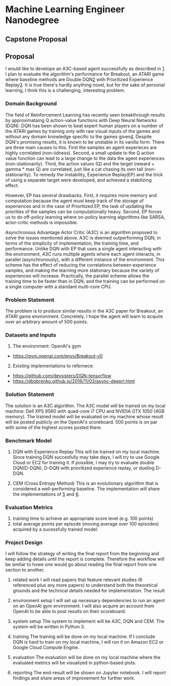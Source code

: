 # Machine Learning Engineer Nanodegree
## Capstone Proposal

## Proposal
I would like to develope an A3C-based agent successfully as described in [1]. I plan to evaluate the algorithm's performance for Breakout, an ATARI game where baseline methods are Double DQN[2] with Prioritized Experience Replay[3]. It is true there's hardly anything novel, but for the sake of personal learning, I think this is a challenging, interesting problem.

### Domain Background
The field of Reinforcement Learning has recently seen breakthrough results by approximataing Q action-value functions with Deep Neural Networks (DQN). DQN has been shown to beat expert human players on a number of the ATARI games by training only with raw visual inputs of the games and without any domain knowledge specific to the games given[4]. Despite DQN's promising results, it is known to be unstable in its vanilla form. There are three main causes to this. First the samples an agent experieces are highly correlated (non-iidness). Second, a small update to the Q action value function can lead to a large change to the data the agent experiences (non-stationarity). Third, the action values (Q) and the target (reward + gamma * max Q) are correlated, just like a cat chasing its own tail (non-stationarity). To remedy the instability, Experience Replay(EP) and the trick of using a separate target were developed, and achieved a stabilizing effect.

However, EP has several drawbacks. First, it requires more memory and computation because the agent must keep track of the storage of experiences and in the case of Prioritized EP, the task of updating the priorities of the samples can be computationally heavy. Second, EP forces us to do off-policy learning where on-policy learning algorithms like SARSA, actor-critic methods is impossible.

Asynchronous Advantage Actor Critic (A3C) is an algorithm proposed to solve the issues mentioned above. A3C is deemed outperforming DQN, in terms of the simplicity of implementation, the training time, and performance. Unlike DQN with EP that uses a single agent interacting with the environment, A3C runs multiple agents where each agent interacts, in parallel (asynchronously), with a different instance of the environment. This scheme has the effect of reducing the correlations between experience samples, and making the learning more stationary because the variety of experiences will increase. Practically, the parallel scheme allows the training time to be faster than in DQN, and the training can be performed on a single computer with a standard multi-core CPU.


### Problem Statement
The problem is to produce similar results in the A3C paper for Breakout, an ATARI game environment. Concretely, I hope the agent will learn to acquire over an arbitrary amount of 500 points.

### Datasets and Inputs

1. The environment: OpenAI's gym
* https://gym.openai.com/envs/Breakout-v0

2. Existing implementations to refernece:
* https://github.com/devsisters/DQN-tensorflow
* https://dbobrenko.github.io/2016/11/03/async-deeprl.html

### Solution Statement

The solution is an A3C algorithm. The A3C model will be trained on my local machine: Dell XPS 9560 with quad-core i7 CPU and NVIDIA GTX 1050 (4GB memory). The trained model will be evaluated on my machine whose result will be posted publicly on the OpenAI's scoreboard. 500 points is on par with some of the highest scores posted there.


### Benchmark Model
1. DQN with Experience Replay
This will be trained on my local machine. Since training DQN succesfully may take days, I will try to use Google Cloud or EC2 for training it. If possible, I may try to evaluate double DQN(D-DQN), D-DQN with prioritized experience replay, or dueling D-DQN.

2. CEM (Cross Entropy Method)
This is an evolutionary algorithm that is considered a well-performing baseline. The implementation will share the implementations of [5] and [6].

### Evaluation Metrics

1. training time to achieve an appropriate score level (e.g. 100 points)
2. total average points per episode (moving average over 100 episodes) acquired by a sucessfully trained model.

### Project Design

I will follow the strategy of writing the final report from the beginning and keep adding details until the report is complete. Therefore the workflow will be simliar to howe one would go about reading the final report from one section to another.

1. related work
I will read papers that feature relevant studies (6 referenced plus any more papers) to understand both the theoretical grounds and the technical details needed for implementation. The result 

2. environment setup
I will set up necessary dependencies to run an agent on an OpenAI gym environment. I will also acquire an account from OpenAI to be able to post results on their scoreboard. 

3. system setup
The system to implement will be A3C, DQN and CEM. The system will be written in Python 3. 

4. training
The training will be done on my local machine. If I conclude DQN is hard to train on my local machine, I will run it on Amazon EC2 or Google Cloud Compute Engine.

5. evaluation
The evaluation will be done on my local machine where the evaluated metrics will be visualized in python-based plots. 

6. reporting 
The end-result will be shown on Jupyter notebook. I will report findings and share areas of improvement for further work.

[1]: https://arxiv.org/pdf/1602.01783.pdf
[2]: https://arxiv.org/abs/1509.06461
[3]: https://arxiv.org/pdf/1511.05952.pdf
[4]: https://www.nature.com/nature/journal/v518/n7540/full/nature14236.html
[5]: http://nipg.inf.elte.hu/publications/szita06learning.pdf
[6]: https://papers.nips.cc/paper/5190-approximate-dynamic-programming-finally-performs-well-in-the-game-of-tetris.pdf

